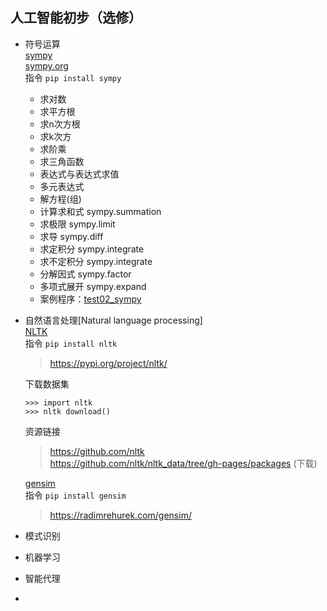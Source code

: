 ## 人工智能初步（选修）  
+ 符号运算  
    [sympy](https://pypi.org/project/sympy/#description)  
    [sympy.org](https://www.sympy.org/en/index.html)  
    指令 `pip install sympy`
    + 求对数
    + 求平方根
    + 求n次方根
    + 求k次方
    + 求阶乘
    + 求三角函数
    + 表达式与表达式求值
    + 多元表达式
    + 解方程(组)
    + 计算求和式 sympy.summation
    + 求极限 sympy.limit
    + 求导 sympy.diff
    + 求定积分 sympy.integrate
    + 求不定积分 sympy.integrate
    + 分解因式 sympy.factor
    + 多项式展开 sympy.expand
    + 案例程序：[test02_sympy](https://github.com/Baymax94/children-python/blob/master/%E4%BA%BA%E5%B7%A5%E6%99%BA%E8%83%BD%E5%88%9D%E6%AD%A5/test02_sympy.py)

+ 自然语言处理[Natural language processing]  
    [NLTK](http://www.nltk.org/)  
    指令 `pip install nltk`
    > https://pypi.org/project/nltk/
    
    下载数据集  
    ```
    >>> import nltk
    >>> nltk download()
    ```
    资源链接
    > https://github.com/nltk  
    > https://github.com/nltk/nltk_data/tree/gh-pages/packages (下载)

    [gensim](https://radimrehurek.com/gensim/)  
    指令 `pip install gensim`
    > https://radimrehurek.com/gensim/

+ 模式识别

+ 机器学习

+ 智能代理

+ 

